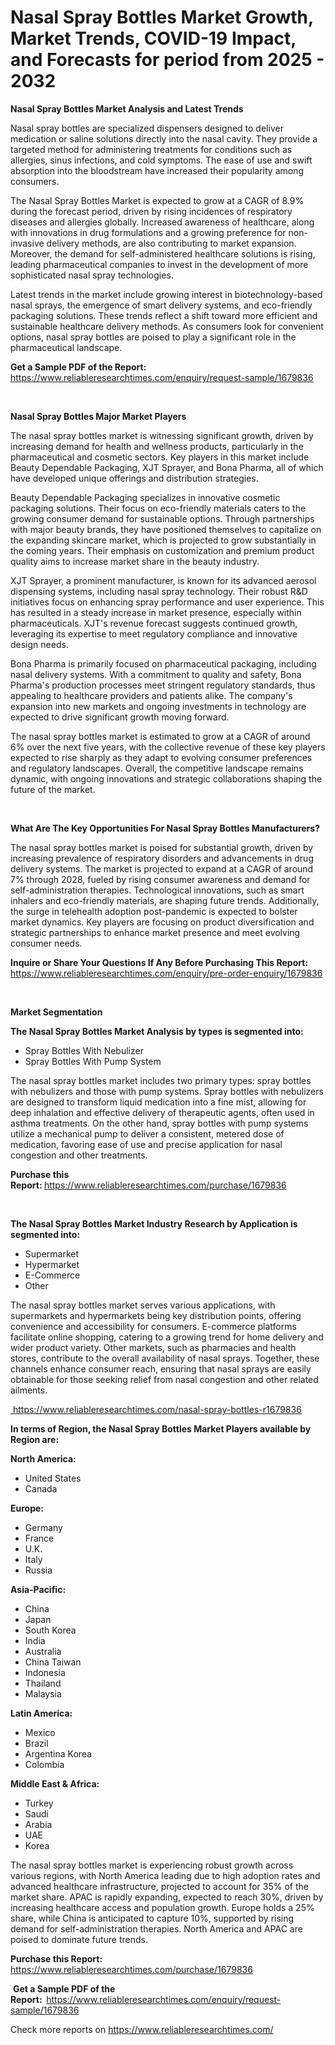 <p><h1>Nasal Spray Bottles Market Growth, Market Trends, COVID-19 Impact, and Forecasts for period from 2025 - 2032</h1></p><p><strong>Nasal Spray Bottles Market Analysis and Latest Trends</strong></p>
<p><p>Nasal spray bottles are specialized dispensers designed to deliver medication or saline solutions directly into the nasal cavity. They provide a targeted method for administering treatments for conditions such as allergies, sinus infections, and cold symptoms. The ease of use and swift absorption into the bloodstream have increased their popularity among consumers.</p><p>The Nasal Spray Bottles Market is expected to grow at a CAGR of 8.9% during the forecast period, driven by rising incidences of respiratory diseases and allergies globally. Increased awareness of healthcare, along with innovations in drug formulations and a growing preference for non-invasive delivery methods, are also contributing to market expansion. Moreover, the demand for self-administered healthcare solutions is rising, leading pharmaceutical companies to invest in the development of more sophisticated nasal spray technologies.</p><p>Latest trends in the market include growing interest in biotechnology-based nasal sprays, the emergence of smart delivery systems, and eco-friendly packaging solutions. These trends reflect a shift toward more efficient and sustainable healthcare delivery methods. As consumers look for convenient options, nasal spray bottles are poised to play a significant role in the pharmaceutical landscape.</p></p>
<p><strong>Get a Sample PDF of the Report:&nbsp;</strong> <a href="https://www.reliableresearchtimes.com/enquiry/request-sample/1679836?utm_campaign=1581&utm_medium=2&utm_source=Github&utm_content=ia&utm_term=05022025&utm_id=nasal-spray-bottles">https://www.reliableresearchtimes.com/enquiry/request-sample/1679836</a></p>
<p>&nbsp;</p>
<p><strong>Nasal Spray Bottles Major Market Players</strong></p>
<p><p>The nasal spray bottles market is witnessing significant growth, driven by increasing demand for health and wellness products, particularly in the pharmaceutical and cosmetic sectors. Key players in this market include Beauty Dependable Packaging, XJT Sprayer, and Bona Pharma, all of which have developed unique offerings and distribution strategies.</p><p>Beauty Dependable Packaging specializes in innovative cosmetic packaging solutions. Their focus on eco-friendly materials caters to the growing consumer demand for sustainable options. Through partnerships with major beauty brands, they have positioned themselves to capitalize on the expanding skincare market, which is projected to grow substantially in the coming years. Their emphasis on customization and premium product quality aims to increase market share in the beauty industry.</p><p>XJT Sprayer, a prominent manufacturer, is known for its advanced aerosol dispensing systems, including nasal spray technology. Their robust R&D initiatives focus on enhancing spray performance and user experience. This has resulted in a steady increase in market presence, especially within pharmaceuticals. XJT's revenue forecast suggests continued growth, leveraging its expertise to meet regulatory compliance and innovative design needs.</p><p>Bona Pharma is primarily focused on pharmaceutical packaging, including nasal delivery systems. With a commitment to quality and safety, Bona Pharma's production processes meet stringent regulatory standards, thus appealing to healthcare providers and patients alike. The company's expansion into new markets and ongoing investments in technology are expected to drive significant growth moving forward.</p><p>The nasal spray bottles market is estimated to grow at a CAGR of around 6% over the next five years, with the collective revenue of these key players expected to rise sharply as they adapt to evolving consumer preferences and regulatory landscapes. Overall, the competitive landscape remains dynamic, with ongoing innovations and strategic collaborations shaping the future of the market.</p></p>
<p>&nbsp;</p>
<p><strong>What Are The Key Opportunities For Nasal Spray Bottles Manufacturers?</strong></p>
<p><p>The nasal spray bottles market is poised for substantial growth, driven by increasing prevalence of respiratory disorders and advancements in drug delivery systems. The market is projected to expand at a CAGR of around 7% through 2028, fueled by rising consumer awareness and demand for self-administration therapies. Technological innovations, such as smart inhalers and eco-friendly materials, are shaping future trends. Additionally, the surge in telehealth adoption post-pandemic is expected to bolster market dynamics. Key players are focusing on product diversification and strategic partnerships to enhance market presence and meet evolving consumer needs.</p></p>
<p><strong>Inquire or Share Your Questions If Any Before Purchasing This Report:</strong> <a href="https://www.reliableresearchtimes.com/enquiry/pre-order-enquiry/1679836?utm_campaign=1581&utm_medium=2&utm_source=Github&utm_content=ia&utm_term=05022025&utm_id=nasal-spray-bottles">https://www.reliableresearchtimes.com/enquiry/pre-order-enquiry/1679836</a></p>
<p>&nbsp;</p>
<p><strong>Market Segmentation</strong></p>
<p><strong>The Nasal Spray Bottles Market Analysis by types is segmented into:</strong></p>
<p><ul><li>Spray Bottles With Nebulizer</li><li>Spray Bottles With Pump System</li></ul></p>
<p><p>The nasal spray bottles market includes two primary types: spray bottles with nebulizers and those with pump systems. Spray bottles with nebulizers are designed to transform liquid medication into a fine mist, allowing for deep inhalation and effective delivery of therapeutic agents, often used in asthma treatments. On the other hand, spray bottles with pump systems utilize a mechanical pump to deliver a consistent, metered dose of medication, favoring ease of use and precise application for nasal congestion and other treatments.</p></p>
<p><strong>Purchase this Report:&nbsp;</strong><a href="https://www.reliableresearchtimes.com/purchase/1679836?utm_campaign=1581&utm_medium=2&utm_source=Github&utm_content=ia&utm_term=05022025&utm_id=nasal-spray-bottles">https://www.reliableresearchtimes.com/purchase/1679836</a></p>
<p>&nbsp;</p>
<p><strong>The Nasal Spray Bottles Market Industry Research by Application is segmented into:</strong></p>
<p><ul><li>Supermarket</li><li>Hypermarket</li><li>E-Commerce</li><li>Other</li></ul></p>
<p><p>The nasal spray bottles market serves various applications, with supermarkets and hypermarkets being key distribution points, offering convenience and accessibility for consumers. E-commerce platforms facilitate online shopping, catering to a growing trend for home delivery and wider product variety. Other markets, such as pharmacies and health stores, contribute to the overall availability of nasal sprays. Together, these channels enhance consumer reach, ensuring that nasal sprays are easily obtainable for those seeking relief from nasal congestion and other related ailments.</p></p>
<p><a href="https://www.reliableresearchtimes.com/nasal-spray-bottles-r1679836?utm_campaign=1581&utm_medium=2&utm_source=Github&utm_content=ia&utm_term=05022025&utm_id=nasal-spray-bottles">&nbsp;https://www.reliableresearchtimes.com/nasal-spray-bottles-r1679836</a></p>
<p><strong>In terms of Region, the Nasal Spray Bottles Market Players available by Region are:</strong></p>
<p>
    <p> <strong> North America: </strong>
        <ul>
            <li>United States</li>
            <li>Canada</li>
        </ul>
        </p> 
    <p> <strong> Europe: </strong>
        <ul>
            <li>Germany</li>
            <li>France</li>
            <li>U.K.</li>
            <li>Italy</li>
            <li>Russia</li>
        </ul>
        </p> 
    <p> <strong> Asia-Pacific: </strong>
        <ul>
            <li>China</li>
            <li>Japan</li>
            <li>South Korea</li>
            <li>India</li>
            <li>Australia</li>
            <li>China Taiwan</li>
            <li>Indonesia</li>
            <li>Thailand</li>
            <li>Malaysia</li>
        </ul>
        </p> 
    <p> <strong> Latin America: </strong>
        <ul>
            <li>Mexico</li>
            <li>Brazil</li>
            <li>Argentina Korea</li>
            <li>Colombia</li>
        </ul>
        </p> 
    <p> <strong> Middle East & Africa: </strong>
        <ul>
            <li>Turkey</li>
            <li>Saudi</li>
            <li>Arabia</li>
            <li>UAE</li>
            <li>Korea</li>
        </ul>
    </p>
    </p>
<p><p>The nasal spray bottles market is experiencing robust growth across various regions, with North America leading due to high adoption rates and advanced healthcare infrastructure, projected to account for 35% of the market share. APAC is rapidly expanding, expected to reach 30%, driven by increasing healthcare access and population growth. Europe holds a 25% share, while China is anticipated to capture 10%, supported by rising demand for self-administration therapies. North America and APAC are poised to dominate future trends.</p></p>
<p><strong>Purchase this Report: </strong><a href="https://www.reliableresearchtimes.com/purchase/1679836?utm_campaign=1581&utm_medium=2&utm_source=Github&utm_content=ia&utm_term=05022025&utm_id=nasal-spray-bottles">https://www.reliableresearchtimes.com/purchase/1679836</a></p>
<p>&nbsp;<strong>Get a Sample PDF of the Report:&nbsp;&nbsp;</strong><a href="https://www.reliableresearchtimes.com/enquiry/request-sample/1679836?utm_campaign=1581&utm_medium=2&utm_source=Github&utm_content=ia&utm_term=05022025&utm_id=nasal-spray-bottles">https://www.reliableresearchtimes.com/enquiry/request-sample/1679836</a></p>
<p><strong></strong></p>
<p>Check more reports on <a href="https://www.reliableresearchtimes.com/?utm_campaign=1581&utm_medium=2&utm_source=Github&utm_content=ia&utm_term=05022025&utm_id=nasal-spray-bottles">https://www.reliableresearchtimes.com/</a></p>